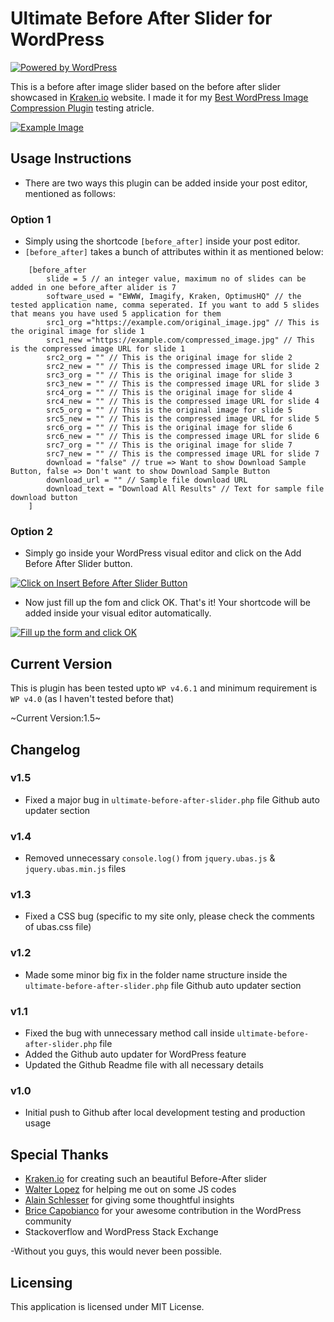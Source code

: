 # Ultimate Before After Slider for WordPress
[![Powered by WordPress](https://i.imgur.com/TLxhYvJ.gif)](https://wordpress.org/)

This is a before after image slider based on the before after slider showcased in [Kraken.io](https://kraken.io/) website. I made it for my [Best WordPress Image Compression Plugin](https://www.isaumya.com/finding-out-the-best-wordpress-image-compression-plugin/) testing atricle.

[![Example Image](https://i.imgur.com/ABHvovw.jpg)](https://i.imgur.com/ABHvovw.jpg)

## Usage Instructions
* There are two ways this plugin can be added inside your post editor, mentioned as follows:

### Option 1
* Simply using the shortcode `[before_after]` inside your post editor.
* `[before_after]` takes a bunch of attributes within it as mentioned below:

```
	[before_after
		slide = 5 // an integer value, maximum no of slides can be added in one before_after alider is 7
		software_used = "EWWW, Imagify, Kraken, OptimusHQ" // the tested application name, comma seperated. If you want to add 5 slides that means you have used 5 application for them
		src1_org ="https://example.com/original_image.jpg" // This is the original image for slide 1
		src1_new ="https://example.com/compressed_image.jpg" // This is the compressed image URL for slide 1
		src2_org = "" // This is the original image for slide 2
		src2_new = "" // This is the compressed image URL for slide 2
		src3_org = "" // This is the original image for slide 3
		src3_new = "" // This is the compressed image URL for slide 3
		src4_org = "" // This is the original image for slide 4
		src4_new = "" // This is the compressed image URL for slide 4
		src5_org = "" // This is the original image for slide 5
		src5_new = "" // This is the compressed image URL for slide 5
		src6_org = "" // This is the original image for slide 6
		src6_new = "" // This is the compressed image URL for slide 6
		src7_org = "" // This is the original image for slide 7
		src7_new = "" // This is the compressed image URL for slide 7
		download = "false" // true => Want to show Download Sample Button, false => Don't want to show Download Sample Button
		download_url = "" // Sample file download URL
		download_text = "Download All Results" // Text for sample file download button
	]
```

### Option 2
* Simply go inside your WordPress visual editor and click on the Add Before After Slider button.

[![Click on Insert Before After Slider Button](https://i.imgur.com/vlNGtIB.jpg)](https://i.imgur.com/vlNGtIB.jpg)

* Now just fill up the fom and click OK. That's it! Your shortcode will be added inside your visual editor automatically.

[![Fill up the form and click OK](https://i.imgur.com/2sO0zeB.jpg)](https://i.imgur.com/2sO0zeB.jpg)

## Current Version
This is plugin has been tested upto `WP v4.6.1` and minimum requirement is `WP v4.0` (as I haven't tested before that)

~Current Version:1.5~

## Changelog
### v1.5
* Fixed a major bug in `ultimate-before-after-slider.php` file Github auto updater section

### v1.4
* Removed unnecessary `console.log()` from `jquery.ubas.js` & `jquery.ubas.min.js` files

### v1.3
* Fixed a CSS bug (specific to my site only, please check the comments of ubas.css file)

### v1.2
* Made some minor big fix in the folder name structure inside the `ultimate-before-after-slider.php` file Github auto updater section

### v1.1
* Fixed the bug with unnecessary method call inside `ultimate-before-after-slider.php` file
* Added the Github auto updater for WordPress feature
* Updated the Github Readme file with all necessary details

### v1.0
* Initial push to Github after local development testing and production usage

## Special Thanks
* [Kraken.io](https://kraken.io/) for creating such an beautiful Before-After slider
* [Walter Lopez](https://twitter.com/lopwalj) for helping me out on some JS codes
* [Alain Schlesser](https://twitter.com/schlessera) for giving some thoughtful insights
* [Brice Capobianco](https://twitter.com/BriceCapobianco) for your awesome contribution in the WordPress community
* Stackoverflow and WordPress Stack Exchange

-Without you guys, this would never been possible.

## Licensing 
This application is licensed under MIT License.